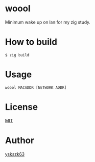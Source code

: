 # woool

Minimum wake up on lan for my zig study.

# How to build

```
$ zig build
```

# Usage

```
woool MACADDR [NETWORK ADDR]
```

# License

[MIT](LICENSE)

# Author

[yskszk63](https://github.com/yskszk63)
